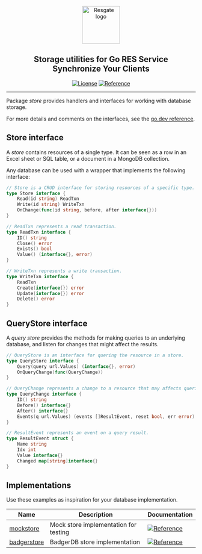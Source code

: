 <p align="center"><a href="https://resgate.io" target="_blank" rel="noopener noreferrer"><img width="100" src="https://resgate.io/img/resgate-logo.png" alt="Resgate logo"></a></p>
<h2 align="center"><b>Storage utilities for Go RES Service</b><br/>Synchronize Your Clients</h2>
<p align="center">
<a href="../../LICENSE"><img src="https://img.shields.io/badge/License-MIT-blue.svg" alt="License"></a>
<a href="https://pkg.go.dev/github.com/jirenius/go-res/store"><img src="https://img.shields.io/static/v1?label=reference&message=go.dev&color=5673ae" alt="Reference"></a>
</p>

---

Package *store* provides handlers and interfaces for working with database storage.

For more details and comments on the interfaces, see the [go.dev reference](https://pkg.go.dev/github.com/jirenius/go-res/store).

## Store interface

A *store* contains resources of a single type. It can be seen as a row in an Excel sheet or SQL table, or a document in a MongoDB collection.

Any database can be used with a wrapper that implements the following interface:

```go
// Store is a CRUD interface for storing resources of a specific type.
type Store interface {
    Read(id string) ReadTxn
    Write(id string) WriteTxn
    OnChange(func(id string, before, after interface{}))
}

// ReadTxn represents a read transaction.
type ReadTxn interface {
    ID() string
    Close() error
    Exists() bool
    Value() (interface{}, error)
}

// WriteTxn represents a write transaction.
type WriteTxn interface {
    ReadTxn
    Create(interface{}) error
    Update(interface{}) error
    Delete() error
}
```

## QueryStore interface

A *query store* provides the methods for making queries to an underlying database, and listen for changes that might affect the results.

```go
// QueryStore is an interface for quering the resource in a store.
type QueryStore interface {
    Query(query url.Values) (interface{}, error)
    OnQueryChange(func(QueryChange))
}

// QueryChange represents a change to a resource that may affects queries.
type QueryChange interface {
    ID() string
    Before() interface{}
    After() interface{}
    Events(q url.Values) (events []ResultEvent, reset bool, err error)
}

// ResultEvent represents an event on a query result.
type ResultEvent struct {
    Name string
    Idx int
    Value interface{}
    Changed map[string]interface{}
}
```

## Implementations

Use these examples as inspiration for your database implementation.

| Name | Description | Documentation
| --- | --- | ---
| [mockstore](mockstore/) | Mock store implementation for testing | [![Reference][godev]](https://pkg.go.dev/github.com/jirenius/go-res/store/mockstore)
| [badgerstore](badgerstore/) | BadgerDB store implementation | [![Reference][godev]](https://pkg.go.dev/github.com/jirenius/go-res/store/badgerstore)

[godev]: https://img.shields.io/static/v1?label=reference&message=go.dev&color=5673ae "Reference"